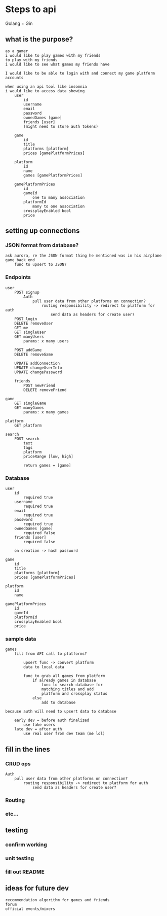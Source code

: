# Steps to api

Golang + Gin

## what is the purpose?

    as a gamer
    i would like to play games with my friends
    to play with my friends
    i would like to see what games my friends have

    I would like to be able to login with and connect my game platform accounts

    when using an api tool like insomnia
    i would like to access data showing 
        user
            id
            username
            email
            password
            ownedGames [game]
            friends [user]
            (might need to store auth tokens)

        game
            id
            title
            platforms [platform]
            prices [gamePlatformPrices]

        platform
            id
            name
            games [gamePlatformPrices]

        gamePlatformPrices
            id
            gameId
                one to many association
            platformId
                many to one association
            crossplayEnabled bool
            price
            

## setting up connections

### JSON format from database?

    ask aurora, re the JSON format thing he mentioned was in his airplane game back end
        func to upsert to JSON?

### Endpoints

    user
        POST signup
            Auth 
                pull user data from other platforms on connection?
                    routing responsibility -> redirect to platform for auth
                        send data as headers for create user? 
        POST login
        DELETE removeUser
        GET me
        GET singleUser
        GET manyUsers
            params: x many users

        POST addGame
        DELETE removeGame

        UPDATE addConnection
        UPDATE changeUserInfo
        UPDATE changePassword

        friends
            POST newFriend
            DELETE removeFriend

    game
        GET singleGame
        GET manyGames
            params: x many games

    platform
        GET platform

    search
        POST search
            text
            tags
            platform
            priceRange [low, high]

            return games = [game]


### Database

    user
        id
            required true
        username
            required true
        email
            required true
        password
            required true
        ownedGames [game]
            required false
        friends [user]
            required false

        on creation -> hash password

    game
        id
        title
        platforms [platform]
        prices [gamePlatformPrices]

    platform
        id
        name

    gamePlatformPrices
        id
        gameId
        platformId
        crossplayEnabled bool
        price

### sample data

    games
        fill from API call to platforms?

            upsert func -> convert platform
            data to local data

            func to grab all games from platform
                if already games in database
                    func to search database for 
                    matching titles and add 
                    platform and crossplay status
                else    
                    add to database

    because auth will need to upsert data to database

        early dev = before auth finalized
            use fake users
        late dev = after auth
            use real user from dev team (me lol) 

## fill in the lines

### CRUD ops

    Auth 
        pull user data from other platforms on connection?
            routing responsibility -> redirect to platform for auth
                send data as headers for create user? 



### Routing

### etc...

## testing

### confirm working

### unit testing

### fill out README

## ideas for future dev

    recommendation algorithm for games and friends
    forum
    official events/mixers